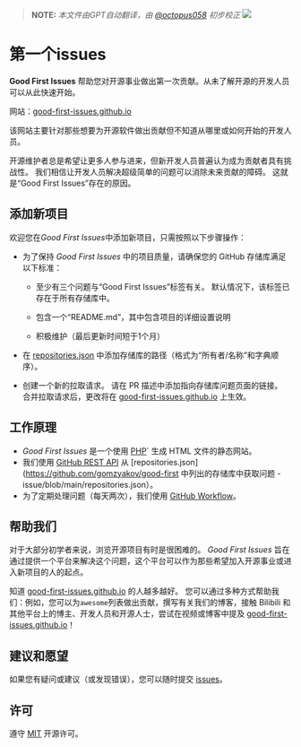 >**NOTE:** _本文件由GPT自动翻译，由 [@octopus058](https://github.com/Octopus058/) 初步校正_
![](../assets/github/social-preview.png)

# 第一个issues

**Good First Issues** 帮助您对开源事业做出第一次贡献。从未了解开源的开发人员可以从此快速开始。

网站：[good-first-issues.github.io](https://good-first-issues.github.io)

该网站主要针对那些想要为开源软件做出贡献但不知道从哪里或如何开始的开发人员。

开源维护者总是希望让更多人参与进来，但新开发人员普遍认为成为贡献者具有挑战性。 我们相信让开发人员解决超级简单的问题可以消除未来贡献的障碍。 这就是“Good First Issues”存在的原因。

## 添加新项目

欢迎您在*Good First Issues*中添加新项目，只需按照以下步骤操作：

- 为了保持 *Good First Issues* 中的项目质量，请确保您的 GitHub 存储库满足以下标准：

     - 至少有三个问题与“Good First Issues”标签有关。 默认情况下，该标签已存在于所有存储库中。

     - 包含一个“README.md”，其中包含项目的详细设置说明

     - 积极维护（最后更新时间短于1个月）

- 在 [repositories.json](https://github.com/gomzyakov/good-first-issue/blob/main/repositories.json) 中添加存储库的路径（格式为“所有者/名称”和字典顺序）。

- 创建一个新的拉取请求。 请在 PR 描述中添加指向存储库问题页面的链接。 合并拉取请求后，更改将在 [good-first-issues.github.io](https://good-first-issues.github.io) 上生效。

## 工作原理

- *Good First Issues* 是一个使用 [PHP](https://www.php.net)` 生成 HTML 文件的静态网站。
- 我们使用 [GitHub REST API](https://docs.github.com/en/rest) 从 [repositories.json](https://github.com/gomzyakov/good-first 中列出的存储库中获取问题 -issue/blob/main/repositories.json）。
- 为了定期处理问题（每天两次），我们使用 [GitHub Workflow](https://docs.github.com/en/actions/using-workflows)。

## 帮助我们

对于大部分初学者来说，浏览开源项目有时是很困难的。 *Good First Issues* 旨在通过提供一个平台来解决这个问题，这个平台可以作为那些希望加入开源事业或进入新项目的人的起点。

知道 [good-first-issues.github.io](https://good-first-issues.github.io) 的人越多越好。 您可以通过多种方式帮助我们：例如，您可以为`awesome`列表做出贡献，撰写有关我们的博客，接触 Bilibili 和其他平台上的博主、开发人员和开源人士，尝试在视频或博客中提及 [good-first-issues.github.io](https://good-first-issues.github.io)！

## 建议和愿望

如果您有疑问或建议（或发现错误），您可以随时提交 [issues](https://github.com/good-first-issues/good-first-issues.github.io/issues)。

## 许可

遵守 [MIT](https://github.com/good-first-issues/good-first-issues.github.io/blob/main/LICENSE) 开源许可。
